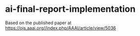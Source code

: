 # ai-final-report-implementation
Based on the published paper at https://ojs.aaai.org//index.php/AAAI/article/view/5036

